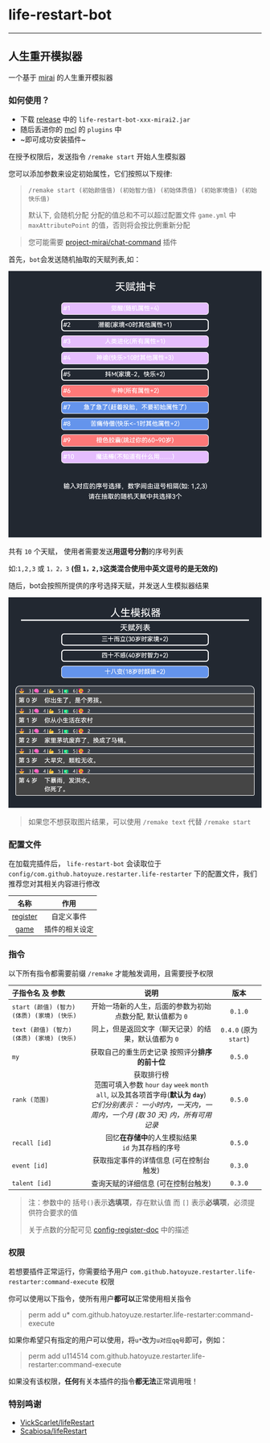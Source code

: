 # life-restart-bot

---

## 人生重开模拟器

一个基于 [mirai](https://github.com/mamoe/mirai) 的人生重开模拟器

### 如何使用？

- 下载 [release](https://github.com/HatoYuze/life-restart-bot/releases/latest) 中的 `life-restart-bot-xxx-mirai2.jar`
- 随后丢进你的 [mcl](https://github.com/iTXTech/mirai-console-loader) 的 `plugins` 中
- ~即可成功安装插件~

在授予权限后，发送指令 `/remake start` 开始人生模拟器

您可以添加参数来设定初始属性，它们按照以下规律:
> `/remake start (初始颜值值) (初始智力值) (初始体质值) (初始家境值) (初始快乐值)`
> 
> 默认下, 会随机分配
> 分配的值总和不可以超过配置文件 `game.yml` 中 `maxAttributePoint` 的值，否则将会按比例重新分配

> 您可能需要 [project-mirai/chat-command](https://github.com/project-mirai/chat-command) 插件

首先，`bot`会发送随机抽取的天赋列表,如：


![talents](docs/talents-example.png)

共有 `10` 个天赋，
使用者需要发送**用逗号分割**的序号列表

如:`1,2,3` 或 `1，2，3` **(但 `1，2,3`这类混合使用中英文逗号的是无效的)**

随后，bot会按照所提供的序号选择天赋，并发送人生模拟器结果

![events](docs/life-example.png)

> 如果您不想获取图片结果，可以使用 `/remake text` 代替 `/remake start`

### 配置文件

在加载完插件后， `life-restart-bot` 会读取位于 `config/com.github.hatoyuze.restarter.life-restarter` 下的配置文件，我们推荐您对其相关内容进行修改

|                    名称                     |   作用    |
|:-----------------------------------------:|:-------:|
| [register](./docs/config-register-doc.md) |  自定义事件  |
|     [game](./docs/config-game-doc.md)     | 插件的相关设定 |

### 指令
以下所有指令都需要前缀 `/remake` 才能触发调用，且需要授予权限

| 子指令名 及 参数                        |                                                               说明                                                                |          版本          |
|:---------------------------------|:-------------------------------------------------------------------------------------------------------------------------------:|:--------------------:|
| `start (颜值) (智力) (体质) (家境) (快乐)` |                                                开始一场新的人生，后面的参数为初始点数分配, 默认值都为 `0`                                                 |       `0.1.0`        |
| `text (颜值) (智力) (体质) (家境) (快乐)`  |                                                  同上，但是返回文字（聊天记录）的结果，默认值都为 `0`                                                   | `0.4.0` (原为 `start`) |
| `my`                             |                                                   获取自己的重生历史记录 按照评分**排序的前十位**                                                    |       `0.5.0`        |
| `rank (范围)`                      | 获取排行榜 <br>范围可填入参数 `hour` `day` `week` `month` `all`, 以及其各项首字母(**默认为 `day`**) <br>_它们分别表示： 一小时内，一天内，一周内，一个月 _(取 30 天)_ 内，所有可用记录_ |       `0.5.0`        |
| `recall [id]`                    |                                               回忆**在存储中**的人生模拟结果 <br> `id` 为其存档的序号                                               |       `0.5.0`        | 
| `event [id]`                     |                                                      获取指定事件的详情信息 (可在控制台触发)                                                      |       `0.3.0`        |
| `talent [id]`                    |                                                       查询天赋的详细信息 (可在控制台触发)                                                       |       `0.3.0`        |


> 注：参数中的 括号`()`表示**选填项**，存在默认值 
> 而 `[]` 表示**必填项**，必须提供符合要求的值
> 
> 关于点数的分配可见 [config-register-doc](./docs/config-register-doc.md) 中的描述

### 权限

若想要插件正常运行，你需要给予用户 `com.github.hatoyuze.restarter.life-restarter:command-execute` 权限

你可以使用以下指令，使所有用户**都可以**正常使用相关指令
> perm add u* com.github.hatoyuze.restarter.life-restarter:command-execute

如果你希望只有指定的用户可以使用，将`u*`改为`u对应qq号`即可，例如：
> perm add u114514 com.github.hatoyuze.restarter.life-restarter:command-execute

如果没有该权限，**任何**有关本插件的指令**都无法**正常调用哦！


### 特别鸣谢

- [VickScarlet/lifeRestart](https://github.com/VickScarlet/lifeRestart)
- [Scabiosa/lifeRestart](https://github.com/Scabiosa/lifeRestart)
